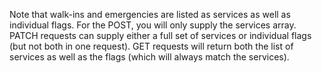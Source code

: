 Note that walk-ins and emergencies are listed as services as well as individual flags. For the POST, you will
only supply the services array. PATCH requests can supply either a full set of services or individual flags (but not 
both in one request). GET requests will return both the list of services as well as the flags (which will always match
the services).